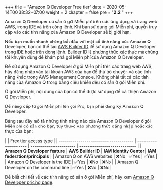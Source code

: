 +++
title = "Amazon Q Developer Free tier"
date = 2020-05-14T00:38:32+07:00
weight = 2
chapter = false
pre = "<b>2.2 </b>"
+++

Amazon Q Developer có sẵn ở gói Miễn phí trên các ứng dụng và trang web AWS, trong IDE và trên dòng lệnh. Khi bạn sử dụng gói Miễn phí, quyền truy cập vào các tính năng của Amazon Q Developer sẽ bị giới hạn.

Nếu bạn muốn nhanh chóng bắt đầu với một số tính năng của Amazon Q Developer, bạn có thể tạo [AWS Builder ID](https://docs.aws.amazon.com/signin/latest/userguide/differences-aws_builder_id.html) để sử dụng Amazon Q Developer trong IDE hoặc trên dòng lệnh. Builder ID là phương thức xác thực mà chúng tôi khuyên dùng để khám phá gói Miễn phí của Amazon Q Developer.

Để sử dụng Amazon Q Developer ở gói Miễn phí trên các trang web AWS, hãy đăng nhập vào tài khoản AWS của bạn để thử trò chuyện và các tính năng khác trong AWS Management Console. Không phải tất cả các tính năng của Amazon Q trong bảng điều khiển đều có sẵn ở gói Miễn phí.

Ở gói Miễn phí, nội dung của bạn có thể được sử dụng để cải thiện Amazon Q Developer.

Để nâng cấp từ gói Miễn phí lên gói Pro, bạn phải đăng ký Amazon Q Developer.

Bảng sau đây mô tả những tính năng nào của Amazon Q Developer ở gói Miễn phí có sẵn cho bạn, tùy thuộc vào phương thức đăng nhập hoặc xác thực của bạn:

|                                        | Free tier access type |
| -------------------------------------- | --------------------- | ----------------------- | ----------------------------- |
| **Amazon Q Developer feature**         | **AWS Builder ID**    | **IAM Identity Center** | **IAM federation/principals** |
| Amazon Q on AWS websites               | ❌No                  | ✅Yes                   | ✅Yes                         |
| Amazon Q Developer in the IDE          | ✅Yes                 | ❌No                    | ❌No                          |
| Amazon Q Developer on the command line | ✅Yes                 | ❌No                    | ❌No                          |

Để biết chi tiết về các tính năng có sẵn ở gói Miễn phí, hãy xem [Amazon Q Developer pricing page](https://aws.amazon.com/q/developer/pricing).
